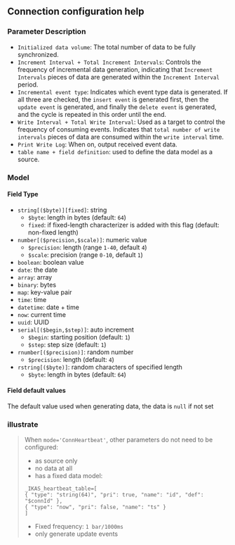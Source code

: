 ## Connection configuration help

### Parameter Description

- `Initialized data volume`: The total number of data to be fully synchronized.
- `Increment Interval + Total Increment Intervals`: Controls the frequency of incremental data generation, indicating that `Increment Intervals` pieces of data are generated within the `Increment Interval` period.
- `Incremental event type`: Indicates which event type data is generated. If all three are checked, the `insert event` is generated first, then the `update event` is generated, and finally the `delete event` is generated, and the cycle is repeated in this order until the end.
- `Write Interval + Total Write Interval`: Used as a target to control the frequency of consuming events. Indicates that `total number of write intervals` pieces of data are consumed within the `write interval` time.
- `Print Write Log`: When on, output received event data.
- `table name + field definition`: used to define the data model as a source.

### Model

#### Field Type

- `string[($byte)][fixed]`: string
  - `$byte`: length in bytes (default: `64`)
  - `fixed`: if fixed-length characterizer is added with this flag (default: non-fixed length)
- `number[($precision,$scale)]`: numeric value
  - `$precision`: length (range `1-40`, default `4`)
  - `$scale`: precision (range `0-10`, default `1`)
- `boolean`: boolean value
- `date`: the date
- `array`: array
- `binary`: bytes
- `map`: key-value pair
- `time`: time
- `datetime`: date + time
- `now`: current time
- `uuid`: UUID
- `serial[($begin,$step)]`: auto increment
  - `$begin`: starting position (default: `1`)
  - `$step`: step size (default: `1`)
- `rnumber[($precision)]`: random number
  - `$precision`: length (default: `4`)
- `rstring[($byte)]`: random characters of specified length
  - `$byte`: length in bytes (default: `64`)

#### Field default values

The default value used when generating data, the data is `null` if not set

### illustrate
> When `mode='ConnHeartbeat'`, other parameters do not need to be configured:
> - as source only
> - no data at all
> - has a fixed data model:
> ````
> _IKAS_heartbeat_table=[
> { "type": "string(64)", "pri": true, "name": "id", "def": "$connId" },
> { "type": "now", "pri": false, "name": "ts" }
> ]
> ````
> - Fixed frequency: `1 bar/1000ms`
> - only generate update events